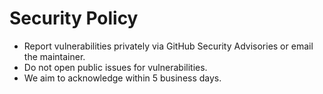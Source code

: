 # Security Policy
- Report vulnerabilities privately via GitHub Security Advisories or email the maintainer.
- Do not open public issues for vulnerabilities.
- We aim to acknowledge within 5 business days.
